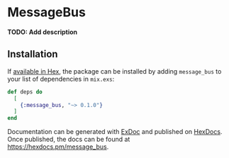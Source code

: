 # MessageBus

**TODO: Add description**

## Installation

If [available in Hex](https://hex.pm/docs/publish), the package can be installed
by adding `message_bus` to your list of dependencies in `mix.exs`:

```elixir
def deps do
  [
    {:message_bus, "~> 0.1.0"}
  ]
end
```

Documentation can be generated with [ExDoc](https://github.com/elixir-lang/ex_doc)
and published on [HexDocs](https://hexdocs.pm). Once published, the docs can
be found at <https://hexdocs.pm/message_bus>.


